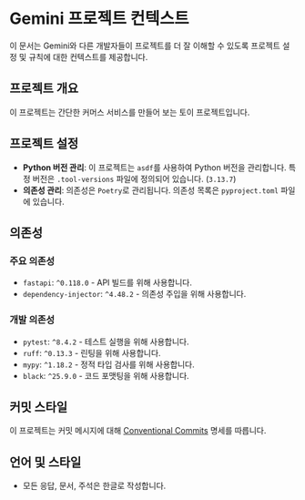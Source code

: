 # Gemini 프로젝트 컨텍스트

이 문서는 Gemini와 다른 개발자들이 프로젝트를 더 잘 이해할 수 있도록 프로젝트 설정 및 규칙에 대한 컨텍스트를 제공합니다.

## 프로젝트 개요

이 프로젝트는 간단한 커머스 서비스를 만들어 보는 토이 프로젝트입니다.

## 프로젝트 설정

-   **Python 버전 관리**: 이 프로젝트는 `asdf`를 사용하여 Python 버전을 관리합니다. 특정 버전은 `.tool-versions` 파일에 정의되어 있습니다. (`3.13.7`)
-   **의존성 관리**: 의존성은 `Poetry`로 관리됩니다. 의존성 목록은 `pyproject.toml` 파일에 있습니다.

## 의존성

### 주요 의존성

-   `fastapi`: `^0.118.0` - API 빌드를 위해 사용합니다.
-   `dependency-injector`: `^4.48.2` - 의존성 주입을 위해 사용합니다.

### 개발 의존성

-   `pytest`: `^8.4.2` - 테스트 실행을 위해 사용합니다.
-   `ruff`: `^0.13.3` - 린팅을 위해 사용합니다.
-   `mypy`: `^1.18.2` - 정적 타입 검사를 위해 사용합니다.
-   `black`: `^25.9.0` - 코드 포맷팅을 위해 사용합니다.

## 커밋 스타일

이 프로젝트는 커밋 메시지에 대해 [Conventional Commits](https://www.conventionalcommits.org/ko/v1.0.0/) 명세를 따릅니다.

## 언어 및 스타일

-   모든 응답, 문서, 주석은 한글로 작성합니다.
